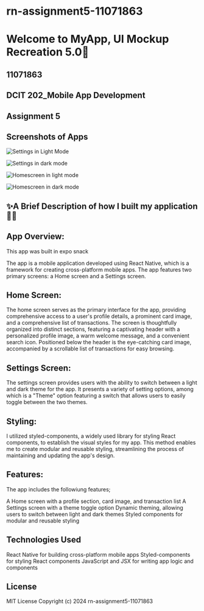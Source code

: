 # rn-assignment5-11071863

# Welcome to MyApp, UI Mockup Recreation 5.0👋

## 11071863
## DCIT 202_Mobile App Development 
## Assignment 5


## Screenshots of Apps

![Settings in Light Mode](./assets/settings_light.png)


![Settings in dark mode](./assets/settings_dark.png)


![Homescreen in light mode](./assets/homescreen1.png)


![Homescreen in dark mode](./assets/home_darkmode.png)






## ✨A Brief Description of how I built my application👩‍💻




## App Overview:
This app was built in expo snack

The app is a mobile application developed using React Native, which is a framework for creating cross-platform mobile apps. The app features two primary screens: a Home screen and a Settings screen.

## Home Screen:
The home screen serves as the primary interface for the app, providing comprehensive access to a user's profile details, a prominent card image, and a comprehensive list of transactions. The screen is thoughtfully organized into distinct sections, featuring a captivating header with a personalized profile image, a warm welcome message, and a convenient search icon. Positioned below the header is the eye-catching card image, accompanied by a scrollable list of transactions for easy browsing.

## Settings Screen:
The settings screen provides users with the ability to switch between a light and dark theme for the app. It presents a variety of setting options, among which is a "Theme" option featuring a switch that allows users to easily toggle between the two themes.

## Styling:
I utilized styled-components, a widely used library for styling React components, to establish the visual styles for my app. This method enables me to create modular and reusable styling, streamlining the process of maintaining and updating the app's design.

## Features:
The app includes the followiung features;

A Home screen with a profile section, card image, and transaction list
A Settings screen with a theme toggle option
Dynamic theming, allowing users to switch between light and dark themes
Styled components for modular and reusable styling

## Technologies Used

React Native for building cross-platform mobile apps
Styled-components for styling React components
JavaScript and JSX for writing app logic and components


## License 
MIT License
Copyright (c) 2024 rn-assignment5-11071863